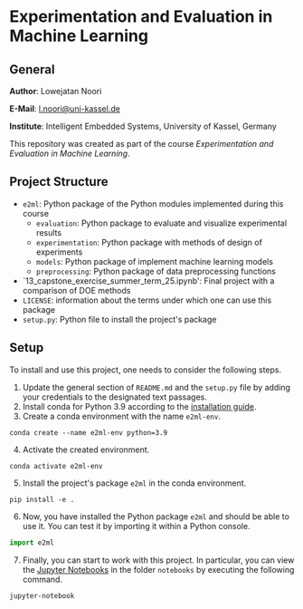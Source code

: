 # Experimentation and Evaluation in Machine Learning

## General

**Author**: Lowejatan Noori

**E-Mail**: l.noori@uni-kassel.de

**Institute**: Intelligent Embedded Systems, University of Kassel, Germany

This repository was created as part of the course *Experimentation and 
Evaluation in Machine Learning*.

## Project Structure

- `e2ml`: Python package of the Python modules implemented during this course
    - `evaluation`: Python package to evaluate and visualize experimental results
    - `experimentation`: Python package with methods of design of experiments
    - `models`: Python package of implement machine learning models
    - `preprocessing`: Python package of data preprocessing functions
- `13_capstone_exercise_summer_term_25.ipynb': Final project with a comparison of DOE methods
- `LICENSE`: information about the terms under which one can use this package
- `setup.py`: Python file to install the project's package

## Setup

To install and use this project, one needs to consider the following steps.

1. Update the general section of `README.md` and the `setup.py` file by adding your credentials to the designated
text passages.
2. Install conda for Python 3.9 according to the 
   [installation guide](https://conda.io/projects/conda/en/latest/user-guide/install/index.html).
3. Create a conda environment with the name `e2ml-env`.
```shell
conda create --name e2ml-env python=3.9
```
4. Activate the created environment.
```shell
conda activate e2ml-env
```
5. Install the project's package `e2ml` in the conda environment.
```shell
pip install -e .
```
6. Now, you have installed the Python package `e2ml` and should
be able to use it. You can test it by importing it within a Python console.
```python
import e2ml
```
7. Finally, you can start to work with this project. In particular, you can view the 
   [Jupyter Notebooks](https://jupyter-notebook.readthedocs.io/en/stable/) in the folder `notebooks`
   by executing the following command.
```shell
jupyter-notebook
```
